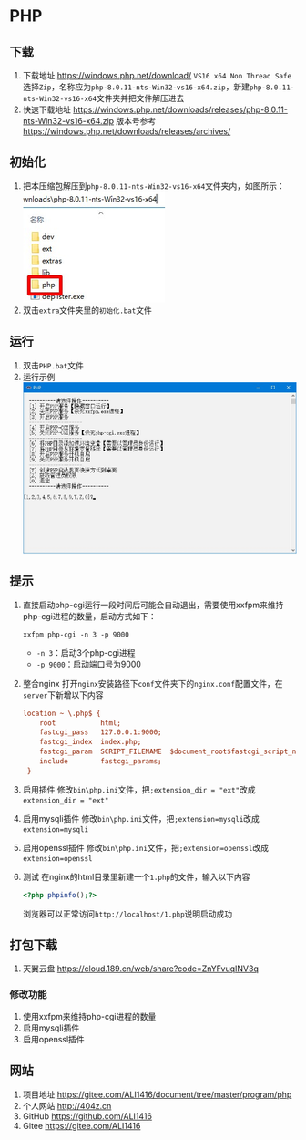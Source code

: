 # PHP

## 下载

1. 下载地址 <https://windows.php.net/download/> `VS16 x64 Non Thread Safe`选择`Zip`，名称应为`php-8.0.11-nts-Win32-vs16-x64.zip`，新建`php-8.0.11-nts-Win32-vs16-x64`文件夹并把文件解压进去
2. 快速下载地址 <https://windows.php.net/downloads/releases/php-8.0.11-nts-Win32-vs16-x64.zip> 版本号参考 <https://windows.php.net/downloads/releases/archives/>

## 初始化

1. 把本压缩包解压到`php-8.0.11-nts-Win32-vs16-x64`文件夹内，如图所示：  
![初始化示例](img/初始化示例.jpg)
2. 双击`extra`文件夹里的`初始化.bat`文件

## 运行

1. 双击`PHP.bat`文件
2. 运行示例  
![运行示例](img/运行示例.jpg)

## 提示

1. 直接启动php-cgi运行一段时间后可能会自动退出，需要使用xxfpm来维持php-cgi进程的数量，启动方式如下：

   ```dos
   xxfpm php-cgi -n 3 -p 9000
   ```

   - `-n 3`：启动3个php-cgi进程
   - `-p 9000`：启动端口号为9000
2. 整合nginx
   打开`nginx`安装路径下`conf`文件夹下的`nginx.conf`配置文件，在`server`下新增以下内容

   ```ini
   location ~ \.php$ {
       root           html;
       fastcgi_pass   127.0.0.1:9000;
       fastcgi_index  index.php;
       fastcgi_param  SCRIPT_FILENAME  $document_root$fastcgi_script_name;
       include        fastcgi_params;
    }
   ```

3. 启用插件
   修改`bin\php.ini`文件，把`;extension_dir = "ext"`改成`extension_dir = "ext"`
4. 启用mysqli插件
   修改`bin\php.ini`文件，把`;extension=mysqli`改成`extension=mysqli`
5. 启用openssl插件
   修改`bin\php.ini`文件，把`;extension=openssl`改成`extension=openssl`
6. 测试
   在nginx的html目录里新建一个`1.php`的文件，输入以下内容

   ```php
   <?php phpinfo();?>
   ```

   浏览器可以正常访问`http://localhost/1.php`说明启动成功

## 打包下载

1. 天翼云盘 <https://cloud.189.cn/web/share?code=ZnYFvuqINV3q>

### 修改功能

1. 使用xxfpm来维持php-cgi进程的数量
2. 启用mysqli插件
3. 启用openssl插件

## 网站

1. 项目地址 <https://gitee.com/ALI1416/document/tree/master/program/php>
2. 个人网站 <http://404z.cn>
3. GitHub <https://github.com/ALI1416>
4. Gitee <https://gitee.com/ALI1416>
